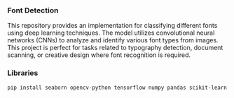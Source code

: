 ### Font Detection

This repository provides an implementation for classifying different fonts using deep learning techniques. The model utilizes convolutional neural networks (CNNs) to analyze and identify various font types from images. This project is perfect for tasks related to typography detection, document scanning, or creative design where font recognition is required.

### Libraries
```
pip install seaborn opencv-python tensorflow numpy pandas scikit-learn
```
